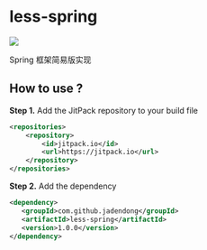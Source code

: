 # less-spring

[![](https://jitpack.io/v/jadendong/less-spring.svg)](https://jitpack.io/#jadendong/less-spring)

Spring 框架简易版实现

## How to use ?

**Step 1.** Add the JitPack repository to your build file

```xml
<repositories>
    <repository>
        <id>jitpack.io</id>
        <url>https://jitpack.io</url>
    </repository>
</repositories>
```

**Step 2.** Add the dependency

```xml
<dependency>
   <groupId>com.github.jadendong</groupId>
   <artifactId>less-spring</artifactId>
   <version>1.0.0</version>
</dependency>
```
